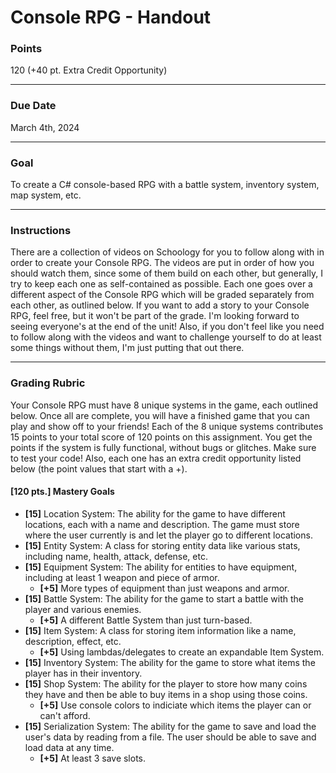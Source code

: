 # Console RPG - Handout

### Points
120 (+40 pt. Extra Credit Opportunity)

---

### Due Date
March 4th, 2024

---

### Goal
To create a C# console-based RPG with a battle system, inventory system, map system, etc.

---

### Instructions
There are a collection of videos on Schoology for you to follow along with in order to create your Console RPG. The videos are put in order of how you should watch them, since some of them build on each other, but generally, I try to keep each one as self-contained as possible. Each one goes over a different aspect of the Console RPG which will be graded separately from each other, as outlined below. If you want to add a story to your Console RPG, feel free, but it won't be part of the grade. I'm looking forward to seeing everyone's at the end of the unit! Also, if you don't feel like you need to follow along with the videos and want to challenge yourself to do at least some things without them, I'm just putting that out there.

---

### Grading Rubric
Your Console RPG must have 8 unique systems in the game, each outlined below. Once all are complete, you will have a finished game that you can play and show off to your friends! Each of the 8 unique systems contributes 15 points to your total score of 120 points on this assignment. You get the points if the system is fully functional, without bugs or glitches. Make sure to test your code! Also, each one has an extra credit opportunity listed below (the point values that start with a +).

#### [120 pts.] Mastery Goals
- **[15]** Location System: The ability for the game to have different locations, each with a name and description. The game must store where the user currently is and let the player go to different locations.
- **[15]** Entity System: A class for storing entity data like various stats, including name, health, attack, defense, etc.
- **[15]** Equipment System: The ability for entities to have equipment, including at least 1 weapon and piece of armor.
    - **[+5]** More types of equipment than just weapons and armor.
- **[15]** Battle System: The ability for the game to start a battle with the player and various enemies.
    - **[+5]** A different Battle System than just turn-based.
- **[15]** Item System: A class for storing item information like a name, description, effect, etc.
    - **[+5]** Using lambdas/delegates to create an expandable Item System.
- **[15]** Inventory System: The ability for the game to store what items the player has in their inventory.
- **[15]** Shop System: The ability for the player to store how many coins they have and then be able to buy items in a shop using those coins.
    - **[+5]** Use console colors to indiciate which items the player can or can't afford.
- **[15]** Serialization System: The ability for the game to save and load the user's data by reading from a file. The user should be able to save and load data at any time.
    - **[+5]** At least 3 save slots.
